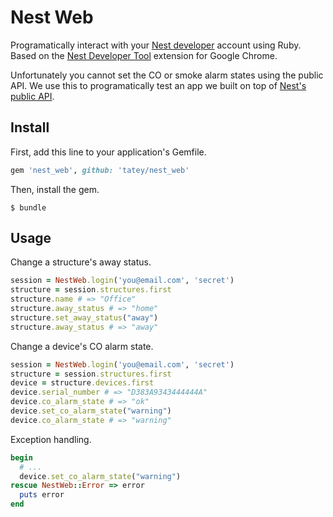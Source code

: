 # Nest Web

Programatically interact with your [Nest developer](https://developer.nest.com) account using Ruby.
Based on the [Nest Developer Tool](https://chrome.google.com/webstore/detail/nest-developer-tool/dcmagkgecphmneocilhoihpoibfddfjl) extension for Google Chrome.

Unfortunately you cannot set the CO or smoke alarm states using
the public API. We use this to programatically test an app we built
on top of [Nest's public API](https://developer.nest.com/documentation/api-reference).

## Install

First, add this line to your application's Gemfile.

``` ruby
gem 'nest_web', github: 'tatey/nest_web'
```

Then, install the gem.

```
$ bundle
```

## Usage

Change a structure's away status.

``` ruby
session = NestWeb.login('you@email.com', 'secret')
structure = session.structures.first
structure.name # => "Office"
structure.away_status # => "home"
structure.set_away_status("away")
structure.away_status # => "away"
```

Change a device's CO alarm state.

``` ruby
session = NestWeb.login('you@email.com', 'secret')
structure = session.structures.first
device = structure.devices.first
device.serial_number # => "D383A9343444444A"
device.co_alarm_state # => "ok"
device.set_co_alarm_state("warning")
device.co_alarm_state # => "warning"
```

Exception handling.

``` ruby
begin
  # ...
  device.set_co_alarm_state("warning")
rescue NestWeb::Error => error
  puts error
end
```
